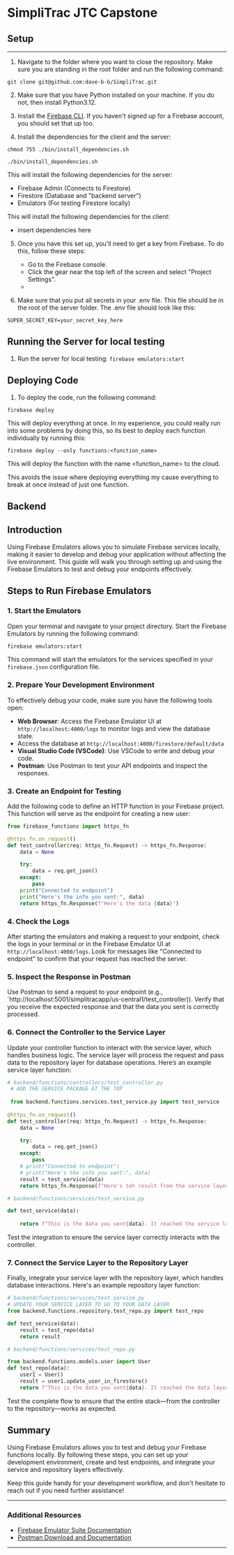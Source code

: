 # SimpliTrac JTC Capstone

## Setup

---

1. Navigate to the folder where you want to close the repository. Make sure you are standing in the root folder and run the following command:

`git clone git@github.com:dave-b-b/SimpliTrac.git`

2. Make sure that you have Python installed on your machine. If you do not, then install Python3.12.

3. Install the [Firebase CLI](https://firebase.google.com/docs/cli#setup_update_cli). If you haven't signed up for a Firebase account, you should set that up too.

4. Install the dependencies for the client and the server:

`chmod 755 ./bin/install_dependencies.sh`

`./bin/install_dependencies.sh`

   This will install the following dependencies for the server:

   - Firebase Admin (Connects to Firestore)
   - Firestore (Database and "backend server")
   - Emulators (For testing Firestore locally)

   This will install the following dependencies for the client:

   - insert dependencies here

5. Once you have this set up, you'll need to get a key from Firebase. To do this, follow these steps:

    - Go to the Firebase console.
    - Click the gear near the top left of the screen and select "Project Settings".
    - 

6. Make sure that you put all secrets in your .env file. This file should be in the root of the server folder. The .env file should look like this:

```
SUPER_SECRET_KEY=your_secret_key_here
```

## Running the Server for local testing 
1. Run the server for local testing:
`firebase emulators:start`

## Deploying Code
1. To deploy the code, run the following command:

`firebase deploy`

This will deploy everything at once. In my experience, you could really run into some problems by doing this, so its best to deploy each function individually by running this:

`firebase deploy --only functions:<function_name>`

This will deploy the function with the name <function_name> to the cloud.

This avoids the issue where deploying everything my cause everything to break at once instead of just one function.

## Backend
## Introduction

Using Firebase Emulators allows you to simulate Firebase services locally, making it easier to develop and debug your application without affecting the live environment. This guide will walk you through setting up and using the Firebase Emulators to test and debug your endpoints effectively.

## Steps to Run Firebase Emulators

### 1. Start the Emulators

Open your terminal and navigate to your project directory. Start the Firebase Emulators by running the following command:

```bash
firebase emulators:start
```

This command will start the emulators for the services specified in your `firebase.json` configuration file.

### 2. Prepare Your Development Environment

To effectively debug your code, make sure you have the following tools open:

- **Web Browser**: Access the Firebase Emulator UI at `http://localhost:4000/logs` to monitor logs and view the database state.
- Access the database at `http://localhost:4000/firestore/default/data`
- **Visual Studio Code (VSCode)**: Use VSCode to write and debug your code.
- **Postman**: Use Postman to test your API endpoints and inspect the responses.

### 3. Create an Endpoint for Testing

Add the following code to define an HTTP function in your Firebase project. This function will serve as the endpoint for creating a new user:

```python
from firebase_functions import https_fn

@https_fn.on_request()
def test_controller(req: https_fn.Request) -> https_fn.Response:
    data = None

    try:
        data = req.get_json()
    except:
        pass
    print("Connected to endpoint")
    print("Here's the info you sent:", data)
    return https_fn.Response(f"Here's the data {data}")
`````

### 4. Check the Logs

After starting the emulators and making a request to your endpoint, check the logs in your terminal or in the Firebase Emulator UI at `http://localhost:4000/logs`. Look for messages like "Connected to endpoint" to confirm that your request has reached the server.

### 5. Inspect the Response in Postman

Use Postman to send a request to your endpoint (e.g., `http://localhost:5001/simplitracapp/us-central1/test_controller)). Verify that you receive the expected response and that the data you sent is correctly processed.

### 6. Connect the Controller to the Service Layer

Update your controller function to interact with the service layer, which handles business logic. The service layer will process the request and pass data to the repository layer for database operations. Here’s an example service layer function:

```python
# backend/functions/controllers/test_controller.py
 # ADD THE SERVICE PACKAGE AT THE TOP
 
 from backend.functions.services.test_service.py import test_service
 
@https_fn.on_request()
def test_controller(req: https_fn.Request) -> https_fn.Response:
    data = None

    try:
        data = req.get_json()
    except:
        pass
    # print("Connected to endpoint")
    # print("Here's the info you sent:", data)
    result = test_service(data)
    return https_fn.Response(f"Here's teh result from the service layer {result}")

```

```python
# backend/functions/services/test_service.py

def test_service(data):
    
    return f"This is the data you sent{data}. It reached the service layer"
````

Test the integration to ensure the service layer correctly interacts with the controller.

### 7. Connect the Service Layer to the Repository Layer

Finally, integrate your service layer with the repository layer, which handles database interactions. Here's an example repository layer function:

```python
# backend/functions/services/test_service.py
# UPDATE YOUR SERVICE LAYER TO GO TO YOUR DATA LAYER
from backend.functions.repository.test_repo.py import test_repo

def test_service(data):
    result = test_repo(data)
    return result
```

```python
# backend/functions/services/test_repo.py

from backend.functions.models.user import User
def test_repo(data):
    user1 = User()
    result = user1.update_user_in_firestore()
    return f"This is the data you sent{data}. It reached the data layer. Here's a response from the database: {result}"
```

Test the complete flow to ensure that the entire stack—from the controller to the repository—works as expected.

## Summary

Using Firebase Emulators allows you to test and debug your Firebase functions locally. By following these steps, you can set up your development environment, create and test endpoints, and integrate your service and repository layers effectively.

Keep this guide handy for your development workflow, and don't hesitate to reach out if you need further assistance!

---

### Additional Resources

- [Firebase Emulator Suite Documentation](https://firebase.google.com/docs/emulator-suite)
- [Postman Download and Documentation](https://www.postman.com/downloads/)

---

